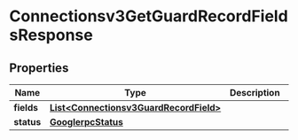 

# Connectionsv3GetGuardRecordFieldsResponse


## Properties

| Name | Type | Description | Notes |
|------------ | ------------- | ------------- | -------------|
|**fields** | [**List&lt;Connectionsv3GuardRecordField&gt;**](Connectionsv3GuardRecordField.md) |  |  [optional] |
|**status** | [**GooglerpcStatus**](GooglerpcStatus.md) |  |  [optional] |



